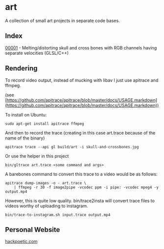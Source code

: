 # art

A collection of small art projects in separate code bases.

## Index

[00001](00001) - Melting/distorting skull and cross bones with RGB channels having separate velocities (GLSL/C++)

## Rendering

To record video output, instead of mucking with libav I just use apitrace and ffmpeg.

(see [https://github.com/apitrace/apitrace/blob/master/docs/USAGE.markdown](https://github.com/apitrace/apitrace/blob/master/docs/USAGE.markdown))

To install on Ubuntu:

```
sudo apt-get install apitrace ffmpeg
```

And then to record the trace (creating in this case art.trace because of the name of the binary)

```
apitrace trace --api gl build/art -i skull-and-crossbones.jpg
```

Or use the helper in this project
```
bin/gltrace art.trace <some command and args>
```

A barebones command to convert this trace to a video would be as follows:

```
apitrace dump-images -o - art.trace \
    | ffmpeg -r 30 -f image2pipe -vcodec ppm -i pipe: -vcodec mpeg4 -y output.mp4
```

However, this is quite low quality. bin/trace2insta will convert trace files to videos worthy of uploading to instagram.

```
bin/trace-to-instagram.sh input.trace output.mp4
```

## Personal Website

[hackpoetic.com](https://www.hackpoetic.com)

